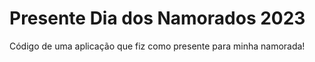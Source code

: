 # Presente Dia dos Namorados 2023

Código de uma aplicação que fiz como presente para minha namorada!


